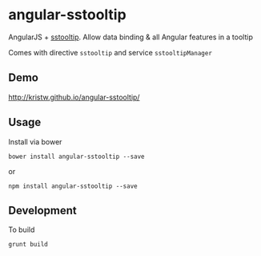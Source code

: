 # angular-sstooltip
AngularJS + [sstooltip](https://github.com/kristw/sstooltip). Allow data binding &amp; all Angular features in a tooltip

Comes with directive `sstooltip` and service `sstooltipManager`

## Demo
http://kristw.github.io/angular-sstooltip/

## Usage

Install via bower

```
bower install angular-sstooltip --save
```

or

```
npm install angular-sstooltip --save
```

## Development
To build

```
grunt build
```
